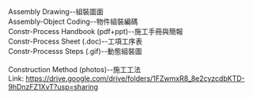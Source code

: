 Assembly Drawing--組裝圖面<br/>
Assembly-Object Coding--物件組裝編碼<br/>
Constr-Process Handbook (pdf+ppt)--施工手冊與簡報<br/>
Constr-Process Sheet (.doc)--工項工序表<br/>
Constr-Processs Steps (.gif)--動態組裝圖<br/>
<br/>
Construction Method (photos)--施工工法<br/>
Link: https://drive.google.com/drive/folders/1FZwmxR8_8e2cyzcdbKTD-9hDnzFZ1XvT?usp=sharing<br/>
